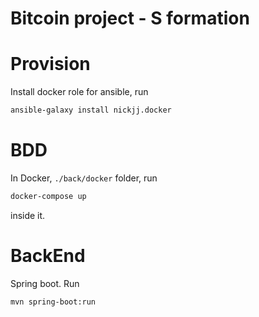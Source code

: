 # Bitcoin project - S formation

# Provision
Install docker role for ansible, run
```bash
ansible-galaxy install nickjj.docker
```

# BDD
In Docker, `./back/docker` folder, run
```bash
docker-compose up
```
inside it.

# BackEnd
Spring boot.
Run
```bash
mvn spring-boot:run
```
